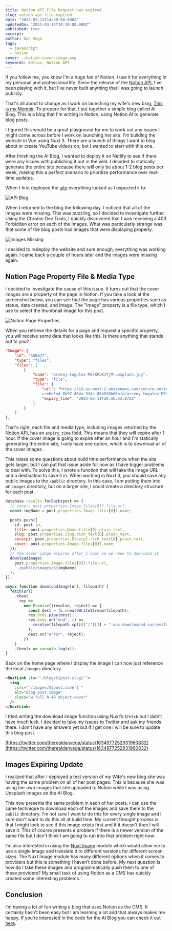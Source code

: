 ```yaml
---
title: Notion API File Request has expired
slug: notion-api-file-expired
date: "2023-03-12T14:30:00.000Z"
updatedOn: "2023-03-14T14:30:00.000Z"
published: true
excerpt:
author: Dan Vega
tags:
  - javascript
  - notion
cover: ./notion-cover-image.png
keywords: Notion, Notion API
---
```


If you follow me, you know I'm a huge fan of Notion. I use it for everything in my personal and professional life. Since the release of the [Notion API](https://developers.notion.com/), I've been playing with it, but I've never built anything that I was going to launch publicly.

That's all about to change as I work on launching my wife's new blog, [This is my Momoir](https://www.thisismymomoir.com/). To prepare for that, I put together a simple blog called AI Blog. This is a blog that I'm writing in Notion, using Notion AI to generate blog posts.

I figured this would be a great playground for me to work out any issues I might come across before I work on launching her site. I'm building the website in Vue using Nuxt 3. There are a bunch of things I want to blog about or create YouTube videos on, but I wanted to start with this one.

After finishing the AI Blog, I wanted to deploy it on Netlify to see if there were any issues with publishing it out in the wild. I decided to statically generate the entire site because there will only be about 1-2 blog posts per week, making this a perfect scenario to prioritize performance over real-time updates.

When I first deployed the [site](https://ai-notion-blog.netlify.app/) everything looked as I expected it to:

![API Blog](./api-blog-home.png)

When I returned to the blog the following day, I noticed that all of the images were missing. This was puzzling, so I decided to investigate further. Using the Chrome Dev Tools, I quickly discovered that I was receiving a 403 Forbidden error on each of the images. What was particularly strange was that some of the blog posts had images that were displaying properly.

![Images Missing](./images-missing.png)

I decided to redeploy the website and sure enough, everything was working again. I came back a couple of hours later and the images were missing again.

## Notion Page Property File & Media Type

I decided to investigate the cause of this issue. It turns out that the cover images are a property of the page in Notion. If you take a look at the screenshot below, you can see that the page has various properties such as status, date created, and Image. The "Image" property is a file type, which I use to select the thumbnail image for this post.

![Notion Page Properties](./notion-page-properties.png)

When you retrieve the details for a page and request a specific property, you will receive some data that looks like this. Is there anything that stands out to you?

```json
"Image": {
    "id": "%5EmJf",
    "type": "files",
    "files": [
        {
            "name": "arseny-togulev-MECKPoKJYjM-unsplash.jpg",
            "type": "file",
            "file": {
                "url": "https://s3.us-west-2.amazonaws.com/secure.notion-static.com
                cee6e5ed-8b97-464a-934c-864830b60afa/arseny-togulev-MECKPoKJYjM-unsplash.jpg",
                "expiry_time": "2023-03-11T20:56:53.872Z"
            }
        }
    ]
},
```

That's right, each file and media type, including images returned by the [Notion API](https://developers.notion.com/reference/file-object), has an `expiry_time` field. This means that they will expire after 1 hour. If the cover image is going to expire after an hour and I'm statically generating the entire site, I only have one option, which is to download all of the cover images.

This raises some questions about build time performance when the site gets larger, but I can put that issue aside for now as I have bigger problems to deal with. To solve this, I wrote a function that will take the image URL and a destination to save it in. When working in Nuxt 3, you should save any public images to the `/public` directory. In this case, I am putting them into an `images` directory, but on a larger site, I could create a directory structure for each post.

```javascript
database.results.forEach(post => {
  // cover: post.properties.Image.files[0]?.file.url,
  const imgName = post.properties.Image.files[0]?.name;

  posts.push({
    id: post.id,
    title: post.properties.Name.title[0].plain_text,
    slug: post.properties.Slug.rich_text[0].plain_text,
    excerpt: post.properties.Excerpt.rich_text[0].plain_text,
    cover: post.properties.Image.files[0]?.name
  });
  // the cover image expires after 1 hour so we need to download it
  downloadImage(
    post.properties.Image.files[0]?.file.url,
    `./public/images/${imgName}`
  );
});

async function downloadImage(url, filepath) {
  fetch(url)
    .then(
      res =>
        new Promise((resolve, reject) => {
          const dest = fs.createWriteStream(filepath);
          res.body.pipe(dest);
          res.body.on("end", () =>
            resolve(filepath.split("/")[3] + " was downloaded successfully.")
          );
          dest.on("error", reject);
        })
    )
    .then(x => console.log(x));
}
```

Back on the home page where I display the image I can now just reference the local `/images` directory.

```html
<NuxtLink :to="`/blog/${post.slug}`">
  <img
    :src="`/images/${post.cover}`"
    alt="Blog post image"
    class="w-full h-48 object-cover"
  />
</NuxtLink>
```

I tried writing the download image function using Nuxt’s `$fetch` but I didn’t have much luck. I decided to take my issues to Twitter and ask my friends there. I don’t have any answers yet but If I get one I will be sure to update this blog post.

[https://twitter.com/therealdanvega/status/1634977252931960832](https://twitter.com/therealdanvega/status/1634977252931960832)

## Images Expiring Update

I realized that after I deployed a test version of my Wife's new blog she was having the same problem on all of her post pages. This is because she was using her own images that she uploaded to Notion while I was using Unsplash Images on the AI Blog.

This now presents the same problem in each of her posts. I can use the same technique to download each of the images and save them to the `public` directory. I'm not sure I want to do this for every single image and I sure don't want to do this all at build time. My current thought process is that I might look to see if this image exists first and if it doesn't then I will save it. This of course presents a problem if there is a newer version of the same file but I don't think I am going to run into that problem right now.

I’m also interested in using the [Nuxt Image](https://image.nuxtjs.org/) module which would allow me to use a single image and translate it to different versions for different screen sizes. The Nuxt Image module has many different options when it comes to providers but this is something I haven’t done before. My next question is how do I take these images and programmatically push them to one of these providers? My small task of using Notion as a CMS has quickly created some interesting problems.

## Conclusion

I’m having a lot of fun writing a blog that uses Notion as the CMS. It certainly hasn’t been easy but I am learning a lot and that always makes me happy. If you’re interested in the code for the AI Blog you can check it out [here](https://github.com/danvega/ai-blog).
